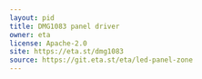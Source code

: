 ```yaml
---
layout: pid
title: DMG1083 panel driver
owner: eta
license: Apache-2.0
site: https://eta.st/dmg1083
source: https://git.eta.st/eta/led-panel-zone
---
```

